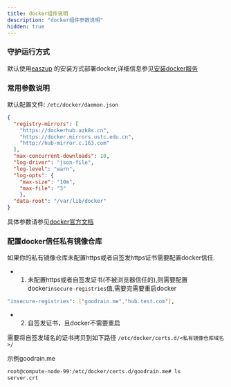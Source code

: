 ```yaml
---
title: docker组件说明
description: "docker组件参数说明"
hidden: true
---
```



### 守护运行方式

默认使用[easzup](https://github.com/easzlab/kubeasz) 的安装方式部署docker,详细信息参见[安装docker服务](https://github.com/easzlab/kubeasz/blob/master/docs/setup/03-install_docker)

### 常用参数说明

默认配置文件: `/etc/docker/daemon.json`

```json
{
  "registry-mirrors": [
    "https://dockerhub.azk8s.cn",
    "https://docker.mirrors.ustc.edu.cn",
    "http://hub-mirror.c.163.com"
  ],
  "max-concurrent-downloads": 10,
  "log-driver": "json-file",
  "log-level": "warn",
  "log-opts": {
    "max-size": "10m",
    "max-file": "3"
    },
  "data-root": "/var/lib/docker"
}
```

具体参数请参见[docker官方文档](https://docs.docker.com/engine/reference/commandline/dockerd/)


### 配置docker信任私有镜像仓库

如果你的私有镜像仓库未配置https或者自签发https证书需要配置docker信任.

* 1. 未配置https或者自签发证书(不被浏览器信任的),则需要配置docker`insecure-registries`值,需要完需要重启docker

```bash
"insecure-registries": ["goodrain.me","hub.test.com"],
```

* 2. 自签发证书，且docker不需要重启

需要将自签发域名的证书拷贝到如下路径 `/etc/docker/certs.d/<私有镜像仓库域名>/`

示例goodrain.me

```bash
root@compute-node-99:/etc/docker/certs.d/goodrain.me# ls
server.crt
```


